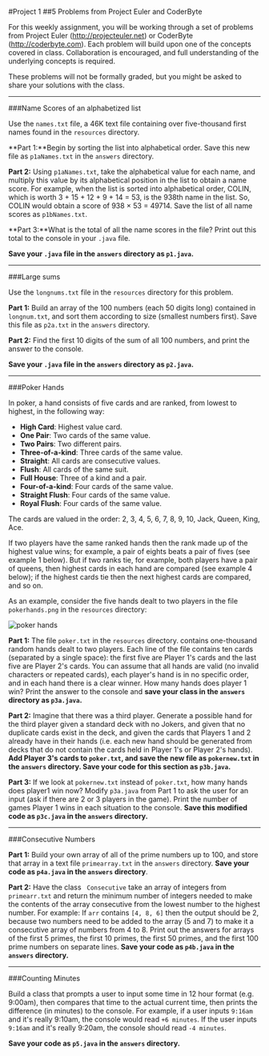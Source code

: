 #Project 1
##5 Problems from Project Euler and CoderByte

For this weekly assignment, you will be working through a set of problems from Project Euler (http://projecteuler.net) or CoderByte (http://coderbyte.com).
Each problem will build upon one of the concepts covered in class. Collaboration is encouraged, and full understanding of the underlying concepts is required.

These problems will not be formally graded, but you might be asked to share your solutions with the class.

-------------


###Name Scores of an alphabetized list

Use the `names.txt` file, a 46K text file containing over five-thousand first names found in the `resources` directory. 

**Part 1:**Begin by sorting the list into alphabetical order. Save this new file as `p1aNames.txt` in the `answers` directory.

**Part 2:** Using `p1aNames.txt`, take the alphabetical value for each name, and multiply this value by its alphabetical position in the list to obtain a name score.
For example, when the list is sorted into alphabetical order, COLIN, which is worth 3 + 15 + 12 + 9 + 14 = 53, is the 938th name in the list. So, COLIN would obtain a score of 938 × 53 = 49714.
Save the list of all name scores as `p1bNames.txt`.

**Part 3:**What is the total of all the name scores in the file? Print out this total to the console in your `.java` file.

**Save your `.java` file in the `answers` directory as `p1.java`.**

---------------------


###Large sums

Use the `longnums.txt` file in the `resources` directory for this problem.

**Part 1:** Build an array of the 100 numbers (each 50 digits long) contained in `longnum.txt`, and sort them according to size (smallest numbers first). Save this file as `p2a.txt` in the `answers` directory.

**Part 2:** Find the first 10 digits of the sum of all 100 numbers, and print the answer to the console.

**Save your `.java` file in the `answers` directory as `p2.java`.**

------------------------


###Poker Hands

In poker, a hand consists of five cards and are ranked, from lowest to highest, in the following way:

+ **High Card**: Highest value card.
+ **One Pair**: Two cards of the same value.
+ **Two Pairs**: Two different pairs.
+ **Three-of-a-kind**: Three cards of the same value.
+ **Straight**: All cards are consecutive values.
+ **Flush**: All cards of the same suit.
+ **Full House**: Three of a kind and a pair.
+ **Four-of-a-kind**: Four cards of the same value.
+ **Straight Flush**: Four cards of the same value.
+ **Royal Flush**: Four cards of the same value.

The cards are valued in the order:
2, 3, 4, 5, 6, 7, 8, 9, 10, Jack, Queen, King, Ace.

If two players have the same ranked hands then the rank made up of the highest value wins; for example, a pair of eights beats a pair of fives (see example 1 below). But if two ranks tie, for example, both players have a pair of queens, then highest cards in each hand are compared (see example 4 below); if the highest cards tie then the next highest cards are compared, and so on.

As an example, consider the five hands dealt to two players in the file `pokerhands.png` in the `resources` directory:


![poker hands](https://raw.githubusercontent.com/Claim-Academy/Project1-Java022815/master/src/resources/pokerhands.png)


**Part 1:** The file `poker.txt` in the `resources` directory. contains one-thousand random hands dealt to two players. Each line of the file contains ten cards (separated by a single space): the first five are Player 1's cards and the last five are Player 2's cards. You can assume that all hands are valid (no invalid characters or repeated cards), each player's hand is in no specific order, and in each hand there is a clear winner.
How many hands does player 1 win? Print the answer to the console and **save your class in the `answers` directory as `p3a.java`.**

**Part 2:** Imagine that there was a third player. Generate a possible hand for the third player given a standard deck with no Jokers, and given that no duplicate cards exist in the deck, and given the cards that Players 1 and 2 already have in their hands (i.e. each new hand should be generated from decks that do not contain the cards held in Player 1's or Player 2's hands). **Add Player 3's cards to `poker.txt`, and save the new file as `pokernew.txt` in the `answers` directory. Save your code for this section as `p3b.java`.**

**Part 3:** If we look at `pokernew.txt` instead of `poker.txt`, how many hands does player1 win now? Modify `p3a.java` from Part 1 to ask the user for an input (ask if there are 2 or 3 players in the game). Print the number of games Player 1 wins in each situation to the console. **Save this modified code as `p3c.java` in the `answers` directory.**

------------------------------

###Consecutive Numbers


**Part 1:** Build your own array of all of the prime numbers up to 100, and store that array in a text file `primearray.txt` in the `answers` directory. **Save your code as `p4a.java` in the `answers` directory**.

**Part 2:** Have the class ` Consecutive` take an array of integers from `primearr.txt` and return the minimum number of integers needed to make the contents of the array consecutive from the lowest number to the highest number. For example: If `arr` contains `[4, 8, 6]` then the output should be 2, because two numbers need to be added to the array (5 and 7) to make it a consecutive array of numbers from 4 to 8. Print out the answers for arrays of the first 5 primes, the first 10 primes, the first 50 primes, and the first 100 prime numbers on separate lines.
**Save your code as `p4b.java` in the `answers` directory.**

--------------------------------

###Counting Minutes

Build a class that prompts a user to input some time in 12 hour format (e.g. 9:00am), then compares that time to the actual current time, then prints the difference (in minutes) to the console. For example, if a user inputs `9:16am` and it's really 9:10am, the console would read `+6 minutes`. If the user inputs `9:16am` and it's really 9:20am, the console should read `-4 minutes`. 

**Save your code as `p5.java` in the `answers` directory.**






